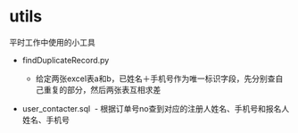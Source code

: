 # utils
平时工作中使用的小工具

- findDuplicateRecord.py
  - 给定两张excel表a和b，已姓名＋手机号作为唯一标识字段，先分别查自己重复的部分，然后两张表互相求差

- user_contacter.sql
  - 根据订单号no查到对应的注册人姓名、手机号和报名人姓名、手机号
